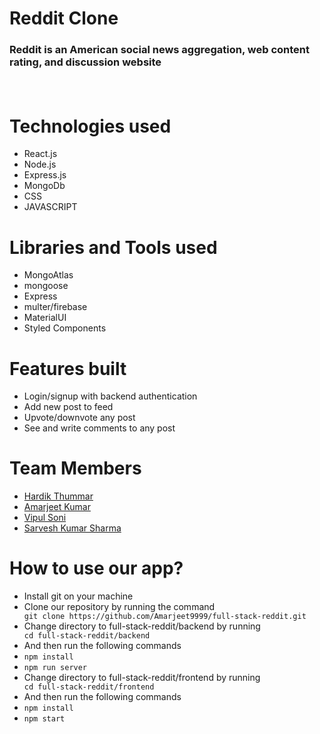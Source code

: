<h1>Reddit Clone</h1>
<h3>
  Reddit is an American social news aggregation, web content rating, and discussion website
  <p></p>
  <br/>

</h3>
<h1>Technologies used</h1>
<ul>
  
  <li>React.js</li>
  <li>Node.js</li>
  <li>Express.js</li>
  <li>MongoDb</li>
<li>CSS</li>
  <li>JAVASCRIPT</li>
  </ul>

<h1>Libraries and Tools used</h1>
<ul>
<li>MongoAtlas</li>
  <li>mongoose</li>
<li>Express</li>
  <li>multer/firebase</li>
  <li>MaterialUI</li>
  <li>Styled Components</li>
  </ul>
  
<h1>Features built</h1>
<ul>
<li>Login/signup with backend authentication</li>
  <li>Add new post to feed</li>
   <li>Upvote/downvote any post</li>
   <li>See and write comments to any post</li>
  </ul>

<h1>Team Members</h1>
<ul>
  <li><a href="https://github.com/HardikThummar97">Hardik Thummar</a></li>
  <li><a href="https://github.com/Amarjeet9999">Amarjeet Kumar</a></li>
  <li><a href="https://github.com/Vipul4439">Vipul Soni</a></li>
  <li><a href="https://github.com/SARVESHSHARMA-SKS">
Sarvesh Kumar Sharma
  </a></li>
<!--   <li><a href="">Anurag</a></li> -->
 
 
  </ul>
<h1>How to use our app?</h1>
<ul>
  <li>Install git on your machine</li>
  <li>Clone our repository by running the command </li>
  <code>git clone https://github.com/Amarjeet9999/full-stack-reddit.git</code>
  <li>Change directory to full-stack-reddit/backend by running </li>
  <code>cd full-stack-reddit/backend</code>
  <li>And then run the following commands</li>
  <li><code>npm install</code></li>
  <li><code>npm run server</code></li>
  <li>Change directory to full-stack-reddit/frontend by running </li>
  <code>cd full-stack-reddit/frontend</code>
  <li>And then run the following commands</li>
  <li><code>npm install</code></li>
  <li><code>npm start</code></li>
  </ul>
